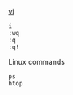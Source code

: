 [vi](https://www.guru99.com/the-vi-editor.html)
```
i
:wq
:q
:q!
```

Linux commands
```
ps
htop
```
